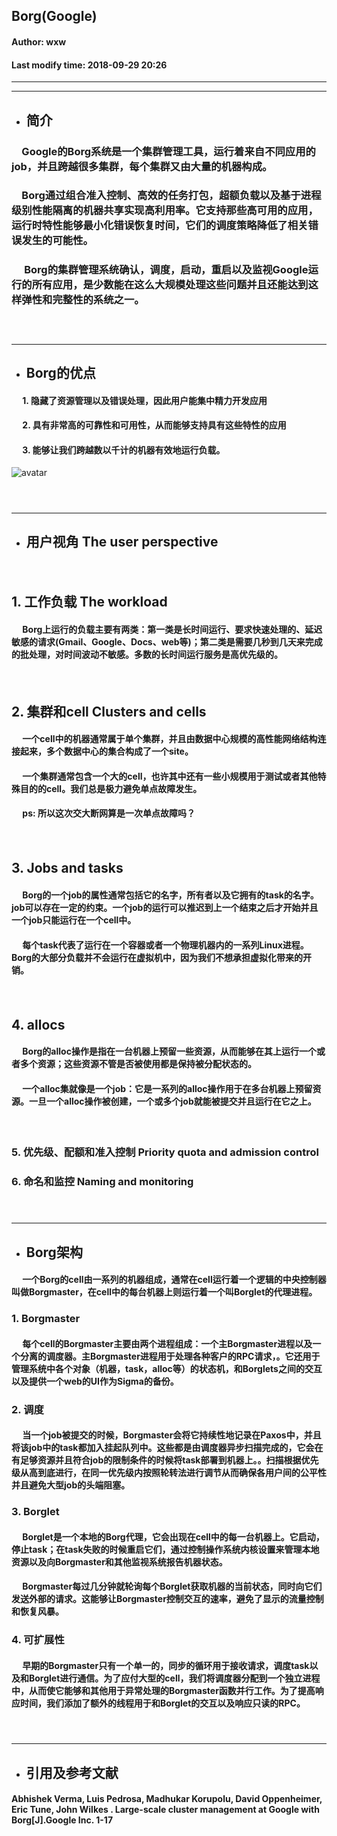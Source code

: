 ## Borg(Google)
#### Author: wxw
#### Last modify time: 2018-09-29 20:26

---
---

+ ## 简介
### &ensp;&ensp;Google的Borg系统是一个集群管理工具，运行着来自不同应用的job，并且跨越很多集群，每个集群又由大量的机器构成。
### &ensp;&ensp;Borg通过组合准入控制、高效的任务打包，超额负载以及基于进程级别性能隔离的机器共享实现高利用率。它支持那些高可用的应用，运行时特性能够最小化错误恢复时间，它们的调度策略降低了相关错误发生的可能性。
### &ensp;&ensp; Borg的集群管理系统确认，调度，启动，重启以及监视Google运行的所有应用，是少数能在这么大规模处理这些问题并且还能达到这样弹性和完整性的系统之一。
### <br>

---

+ ## Borg的优点
#### &ensp;&ensp; 1. 隐藏了资源管理以及错误处理，因此用户能集中精力开发应用
#### &ensp;&ensp; 2. 具有非常高的可靠性和可用性，从而能够支持具有这些特性的应用
#### &ensp;&ensp; 3. 能够让我们跨越数以千计的机器有效地运行负载。
![avatar](https://images2015.cnblogs.com/blog/685359/201604/685359-20160408145529281-465318185.png)
#### <br>

---
+ ## 用户视角 The user perspective
#### <br>
## 1. 工作负载 The workload
#### &ensp;&ensp; Borg上运行的负载主要有两类：第一类是长时间运行、要求快速处理的、延迟敏感的请求(Gmail、Google、Docs、web等)；第二类是需要几秒到几天来完成的批处理，对时间波动不敏感。多数的长时间运行服务是高优先级的。
#### <br>

## 2. 集群和cell Clusters and cells
#### &ensp;&ensp; 一个cell中的机器通常属于单个集群，并且由数据中心规模的高性能网络结构连接起来，多个数据中心的集合构成了一个site。
#### &ensp;&ensp; 一个集群通常包含一个大的cell，也许其中还有一些小规模用于测试或者其他特殊目的的cell。我们总是极力避免单点故障发生。
#### &ensp;&ensp; ps: 所以这次交大断网算是一次单点故障吗？
#### <br>

## 3. Jobs and tasks
#### &ensp;&ensp; Borg的一个job的属性通常包括它的名字，所有者以及它拥有的task的名字。job可以存在一定的约束。一个job的运行可以推迟到上一个结束之后才开始并且一个job只能运行在一个cell中。
#### &ensp;&ensp; 每个task代表了运行在一个容器或者一个物理机器内的一系列Linux进程。Borg的大部分负载并不会运行在虚拟机中，因为我们不想承担虚拟化带来的开销。
#### <br>

## 4. allocs
#### &ensp;&ensp; Borg的alloc操作是指在一台机器上预留一些资源，从而能够在其上运行一个或者多个资源；这些资源不管是否被使用都是保持被分配状态的。
#### &ensp;&ensp; 一个alloc集就像是一个job：它是一系列的alloc操作用于在多台机器上预留资源。一旦一个alloc操作被创建，一个或多个job就能被提交并且运行在它之上。

#### <br>
### 5. 优先级、配额和准入控制 Priority quota and admission control
### 6. 命名和监控 Naming and monitoring

#### <br>

---

+ ## Borg架构
#### &ensp;&ensp; 一个Borg的cell由一系列的机器组成，通常在cell运行着一个逻辑的中央控制器叫做Borgmaster，在cell中的每台机器上则运行着一个叫Borglet的代理进程。
### 1. Borgmaster
#### &ensp;&ensp; 每个cell的Borgmaster主要由两个进程组成：一个主Borgmaster进程以及一个分离的调度器。主Borgmaster进程用于处理各种客户的RPC请求，。它还用于管理系统中各个对象（机器，task，alloc等）的状态机，和Borglets之间的交互以及提供一个web的UI作为Sigma的备份。

### 2. 调度
#### &ensp;&ensp; 当一个job被提交的时候，Borgmaster会将它持续性地记录在Paxos中，并且将该job中的task都加入挂起队列中。这些都是由调度器异步扫描完成的，它会在有足够资源并且符合job的限制条件的时候将task部署到机器上。。扫描根据优先级从高到底进行，在同一优先级内按照轮转法进行调节从而确保各用户间的公平性并且避免大型job的头端阻塞。

### 3. Borglet
#### &ensp;&ensp; Borglet是一个本地的Borg代理，它会出现在cell中的每一台机器上。它启动，停止task；在task失败的时候重启它们，通过控制操作系统内核设置来管理本地资源以及向Borgmaster和其他监视系统报告机器状态。
#### &ensp;&ensp; Borgmaster每过几分钟就轮询每个Borglet获取机器的当前状态，同时向它们发送外部的请求。这能够让Borgmaster控制交互的速率，避免了显示的流量控制和恢复风暴。

### 4. 可扩展性
#### &ensp;&ensp; 早期的Borgmaster只有一个单一的，同步的循环用于接收请求，调度task以及和Borglet进行通信。为了应付大型的cell，我们将调度器分配到一个独立进程中，从而使它能够和其他用于异常处理的Borgmaster函数并行工作。为了提高响应时间，我们添加了额外的线程用于和Borglet的交互以及响应只读的RPC。
#### <br>

---

+ ## 引用及参考文献
#### Abhishek Verma, Luis Pedrosa, Madhukar Korupolu, David Oppenheimer, Eric Tune, John Wilkes . Large-scale cluster management at Google with Borg[J].Google Inc. 1-17